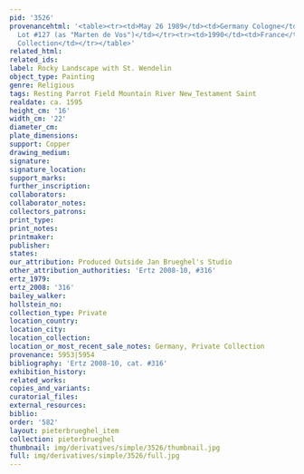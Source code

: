 ```yaml
---
pid: '3526'
provenancehtml: '<table><tr><td>May 26 1989</td><td>Germany Cologne</td><td>Sale Lempertz
  Lot #127 (as "Marten de Vos")</td></tr><tr><td>1990</td><td>France</td><td>Private
  Collection</td></tr></table>'
related_html:
related_ids:
label: Rocky Landscape with St. Wendelin
object_type: Painting
genre: Religious
tags: Resting Parrot Field Mountain River New_Testament Saint
realdate: ca. 1595
height_cm: '16'
width_cm: '22'
diameter_cm:
plate_dimensions:
support: Copper
drawing_medium:
signature:
signature_location:
support_marks:
further_inscription:
collaborators:
collaborator_notes:
collectors_patrons:
print_type:
print_notes:
printmaker:
publisher:
states:
our_attribution: Produced Outside Jan Brueghel's Studio
other_attribution_authorities: 'Ertz 2008-10, #316'
ertz_1979:
ertz_2008: '316'
bailey_walker:
hollstein_no:
collection_type: Private
location_country:
location_city:
location_collection:
location_or_most_recent_sale_notes: Germany, Private Collection
provenance: 5953|5954
bibliography: 'Ertz 2008-10, cat. #316'
exhibition_history:
related_works:
copies_and_variants:
curatorial_files:
external_resources:
biblio:
order: '582'
layout: pieterbrueghel_item
collection: pieterbrueghel
thumbnail: img/derivatives/simple/3526/thumbnail.jpg
full: img/derivatives/simple/3526/full.jpg
---
```

